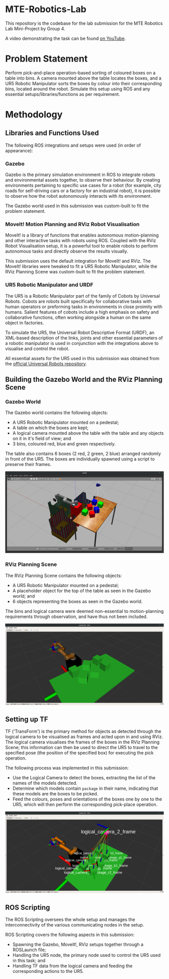 # MTE-Robotics-Lab
This repository is the codebase for the lab submission for the MTE Robotics Lab Mini-Project by Group 4.

A video demonstrating the task can be found [on YouTube](https://www.youtube.com/watch?v=oqL3__f0exw).
# Problem Statement
Perform pick-and-place operation-based sorting of coloured boxes on a table into bins. A camera mounted above the table locates the boxes, and a UR5 Robotic Manipulator sorts the boxes by colour into their corresponding bins, located around the robot. Simulate this setup using ROS and any essential setups/libraries/functions as per requirement.
# Methodology
## Libraries and Functions Used
The following ROS integrations and setups were used (in order of appearance):
### Gazebo
Gazebo is the primary simulation environment in ROS to integrate robots and environmental assets together, to observe their behaviour. By creating environments pertaining to specific use cases for a robot (for example, city roads for self-driving cars or a factory for an industrial robot), it is possible to observe how the robot autonomously interacts with its environment. 
  
The Gazebo world used in this submission was custom-built to fit the problem statement.
### MoveIt! Motion Planning and RViz Robot Visualisation
MoveIt! is a library of functions that enables autonomous motion-planning and other interactive tasks with robots using ROS. Coupled with the RViz Robot Visualisation setup, it is a powerful tool to enable robots to perform autonomous tasks and directly observe the results visually.

This submission uses the default integration for MoveIt! and RViz. The MoveIt! libraries were tweaked to fit a UR5 Robotic Manipulator, while the RViz Planning Scene was custom-built to fit the problem statement.
### UR5 Robotic Manipulator and URDF
The UR5 is a Robotic Manipulator part of the family of Cobots by Universal Robots. Cobots are robots built specifically for collaborative tasks with human operators or preforming tasks in environments in close proimity with humans. Salient features of cobots include a high emphasis on safety and collaborative functions, often working alongside a human on the same object in factories.

To simulate the UR5, the Universal Robot Descriptive Format (URDF), an XML-based description of the links, joints and other essential parameters of a robotic manipulator is used in conjunction with the integrations above to visualise and control the robot.

All essential assets for the UR5 used in this submission was obtained from the [official Universal Robots repository](https://github.com/ros-industrial/universal_robot).
## Building the Gazebo World and the RViz Planning Scene
### Gazebo World
The Gazebo world contains the following objects:
* A UR5 Robotic Manipulator mounted on a pedestal;
* A table on which the boxes are kept;
* A logical camera mounted above the table with the table and any objects on it in it's field of view; and
* 3 bins, coloured red, blue and green respectively.

The table also contains 6 boxes (2 red, 2 green, 2 blue) arranged randomly in front of the UR5. The boxes are individually spawned using a script to preserve their frames.

![The Gazebo world made for the submission.](https://github.com/CH13F-1419/MTE-Robotics-Lab/blob/main/Media/Gazebo%20World.png)
### RViz Planning Scene
The RViz Planning Scene contains the following objects:
* A UR5 Robotic Manipulator mounted on a pedestal;
* A placeholder object for the top of the table as seen in the Gazebo world; and
* 6 objects representing the boxes as seen in the Gazebo world.

The bins and logical camera were deemed non-essential to motion-planning requirements through observation, and have thus not been included.

![The RViz planning scene made for the submission.](https://github.com/CH13F-1419/MTE-Robotics-Lab/blob/main/Media/RViz%20Planning%20Scene.png)
## Setting up TF
TF ('TransForm') is the primary method for objects as detected through the logical camera to be visualised as frames and acted upon in and using RViz. The logical camera visualises the frames of the boxes in the RViz Planning Scene; this information can then be used to direct the UR5 to travel to the specified pose (the position of the specified box) for executing the pick operation.

The following process was implemented in this submission:
* Use the Logical Camera to detect the boxes, extracting the list of the names of the models detected.
* Determine which models contain `package` in their name, indicating that these models are the boxes to be picked.
* Feed the colours, poses and orientations of the boxes one by one to the UR5, which will then perform the corresponding pick-place operation.

![The TFs of the boxes as visualised in RViz.](https://github.com/CH13F-1419/MTE-Robotics-Lab/blob/main/Media/RViz%20TF%20Visualisation.png)
## ROS Scripting
The ROS Scripting oversees the whole setup and manages the interconnectivity of the various communicating nodes in the setup. 

ROS Scripting covers the following aspects in this submission:
* Spawning the Gazebo, MoveIt!, RViz setups together through a ROSLaunch file;
* Handling the UR5 node, the primary node used to control the UR5 used in this task; and
* Handling TF data from the logical camera and feeding the corresponding actions to the UR5.
